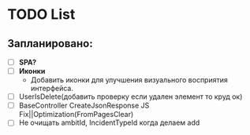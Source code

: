 ﻿# TODO List

## Запланировано:

- [ ] **SPA?**
- [ ] **Иконки**
  - Добавить иконки для улучшения визуального восприятия интерфейса.
- [ ] UserIsDelete(добавить проверку если удален элемент то круд ок)
- [ ] BaseController CreateJsonResponse JS Fix||Optimization(FromPagesClear)
- [ ] Не очищать ambitId, IncidentTypeId когда делаем add
